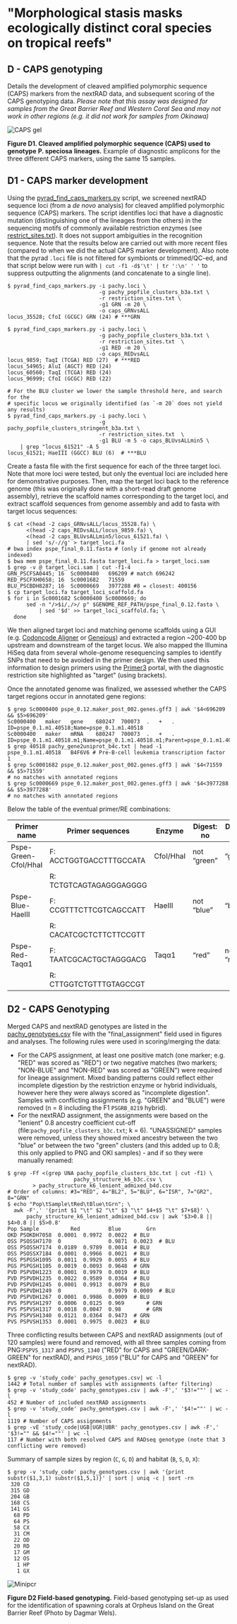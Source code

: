 # "Morphological stasis masks ecologically distinct coral species on tropical reefs"

## D - CAPS genotyping

Details the development of cleaved amplified polymorphic sequence (CAPS) markers from the nextRAD data, and subsequent scoring of the CAPS genotyping data. *Please note that this assay was designed for samples from the Great Barrier Reef and Western Coral Sea and may not work in other regions (e.g. it did not work for samples from Okinawa)*

![CAPS gel](figure_caps_gel.png)

**Figure D1. Cleaved amplified polymorphic sequence (CAPS) used to genotype** **P. speciosa** **lineages.**  Example of diagnostic amplicons for the three different CAPS markers, using the same 15 samples. 

## D1 - CAPS marker development

Using the [pyrad_find_caps_markers.py](https://github.com/pimbongaerts/radseq/blob/master/pyrad_find_caps_markers.py) script, we screened nextRAD sequence loci (from a *de novo* analysis) for cleaved amplified polymorphic sequence (CAPS) markers. The script identifies loci that have a diagnostic mutation (distinguishing one of the lineages from the others) in the sequencing motifs of commonly available restriction enzymes (see [restrict_sites.txt](restrict_sites.txt)). It does not support ambiguities in the recognition sequence. Note that the results below are carried out with more recent files (compared to when we did the actual CAPS marker development). Also note that the pyrad `.loci` file is not filtered for symbionts or trimmed/QC-ed, and that script below were run with `| cut -f1 -d$'\t' | tr ':\n' ' '` to suppress outputting the alignments (and concatenate to a single line).

```shell
$ pyrad_find_caps_markers.py -i pachy.loci \
                             -g pachy_popfile_clusters_b3a.txt \
                             -r restriction_sites.txt \
                             -g1 GRN -m 20 \
                             -o caps_GRNvsALL
locus_35528; CfoI (GCGC) GRN (24) # ***GRN

$ pyrad_find_caps_markers.py -i pachy.loci \
                             -g pachy_popfile_clusters_b3a.txt \
                             -r restriction_sites.txt  \
                             -g1 RED -m 20 \
                             -o caps_REDvsALL
locus_9859; TaqI (TCGA) RED (27)  # ***RED
locus_54965; AluI (AGCT) RED (24)
locus_60560; TaqI (TCGA) RED (24)
locus_96999; CfoI (GCGC) RED (22)

# For the BLU cluster we lower the sample threshold here, and search for the 
# specific locus we originally identified (as `-m 20` does not yield any results)
$ pyrad_find_caps_markers.py -i pachy.loci \
                             -g pachy_popfile_clusters_stringent_b3a.txt \
                             -r restriction_sites.txt  \
                             -g1 BLU -m 5 -o caps_BLUvsALLmin5 \
    | grep "locus_61521" -A 5
locus_61521; HaeIII (GGCC) BLU (6)  # ***BLU
```

Create a fasta file with the first sequence for each of the three target loci. Note that more loci were tested, but only the eventual loci are included here for demonstrative purposes. Then, map the target loci back to the reference genome (this was originally done with a short-read draft genome assembly), retrieve the scaffold names corresponding to the target loci, and extract scaffold sequences from genome assembly and add to fasta with target locus sequences:

```shell
$ cat <(head -2 caps_GRNvsALL/locus_35528.fa) \
      <(head -2 caps_REDvsALL/locus_9859.fa) \
      <(head -2 caps_BLUvsALLmin5/locus_61521.fa) \
      | sed 's/-//g' > target_loci.fa
# bwa index pspe_final_0.11.fasta # (only if genome not already indexed)
$ bwa mem pspe_final_0.11.fasta target_loci.fa > target_loci.sam
$ grep -v @ target_loci.sam | cut -f1-4
GRN_PSCFSA0445;	16	Sc0000400	696209 # match 696242
RED_PSCFXH0658;	16	Sc0001682	71559
BLU_PSCBDH8287;	16	Sc0000669	3977288 #8 = closest: 400156
$ cp target_loci.fa target_loci_scaffold.fa
$ for i in Sc0001682 Sc0000400 Sc0000669; do 
      sed -n "/>$i/,/>/ p" $GENOME_REF_PATH/pspe_final_0.12.fasta \
          | sed '$d' >> target_loci_scaffold.fa; \
  done
```

We then aligned target loci and matching genome scaffolds using a GUI (e.g. [Codoncode Aligner](https://codoncode.org/) or [Geneious](https://www.geneious.com/)) and extracted a region ~200-400 bp upstream and downstream of the target locus. We also mapped the Illumina HiSeq data from several whole-genome resequencing samples to identify SNPs that need to be avoided in the primer design. We then used this information to design primers using the [Primer3](http://primer3.ut.ee) portal, with the diagnostic restriction site highlighted as "target" (using brackets).

Once the annotated genome was finalized, we assessed whether the CAPS target regions occur in annotated gene regions:

```shell
$ grep Sc0000400 pspe_0.12.maker_post_002.genes.gff3 | awk '$4<696209 && $5>696209'
Sc0000400	maker	gene	680247	700073	.	+	.	ID=pspe_0.1.m1.40518;Name=pspe_0.1.m1.40518
Sc0000400	maker	mRNA	680247	700073	.	+	.	ID=pspe_0.1.m1.40518.m1;Name=pspe_0.1.m1.40518.m1;Parent=pspe_0.1.m1.40518
$ grep 40518 pachy_gene2uniprot_b4c.txt | head -1
pspe_0.1.m1.40518	B4F6V6 # Pre-B-cell leukemia transcription factor 1
$ grep Sc0001682 pspe_0.12.maker_post_002.genes.gff3 | awk '$4<71559 && $5>71559'
# no matches with annotated regions
$ grep Sc0000669 pspe_0.12.maker_post_002.genes.gff3 | awk '$4<3977288 && $5>3977288'
# no matches with annotated regions
```

Below the table of the eventual primer/RE combinations:

| Primer name          | Primer sequences         | Enzyme    | Digest: no  | Digest: yes |
| -------------------- | ------------------------ | --------- | ----------- | ----------- |
| Pspe-Green-CfoI/HhaI | F: ACCTGGTGACCTTTGCCATA  | CfoI/HhaI | not “green” | “green”     |
|                      | R: TCTGTCAGTAGAGGGAGGGG  |           |             |             |
| Pspe-Blue-HaeIII     | F:  CCGTTTCTTCGTCAGCCATT | HaeIII    | not “blue”  | “blue”      |
|                      | R: CACATCGCTCTTCTTCCGTT  |           |             |             |
| Pspe-Red-Taqα1       | F: TAATCGCACTGCTAGGGACG  | Taqα1     | “red”       | not “red"   |
|                      | R: CTTGGTCTGTTTGTAGCCGT  |           |             |             |

## D2 - CAPS Genotyping

Merged CAPS and nextRAD genotypes are listed in the [pachy_genotypes.csv](pachy_genotypes.csv) file with the "final_assignment" field used in figures and analyses. The following rules were used in scoring/merging the data:

* For the CAPS assignment, at least one positive match (one marker; e.g. "RED" was scored as "RED") or two negative matches (two markers; "NON-BLUE" and "NON-RED" was scored as "GREEN") were required for lineage assignment. Mixed banding patterns could reflect either incomplete digestion  by the restriction enzyme or hybrid individuals, however here they were always scored as "incomplete digestion". Samples with conflicting assignments (e.g. "GREEN" and "BLUE") were removed (n = 8 including the F1 `PSGRB_8219` hybrid).
* For the nextRAD assignment, the assignments were based on the "lenient" 0.8 ancestry coefficient cut-off (file:`pachy_popfile_clusters_b3c.txt`; k = 6). "UNASSIGNED" samples were removed, unless they showed mixed ancestry between the two "blue" or between the two "green" clusters (and this added up to 0.8; this only applied to PNG and OKI samples) - and if so they were manually renamed:

```shell
$ grep -Ff <(grep UNA pachy_popfile_clusters_b3c.txt | cut -f1) \
					 pachy_structure_k6_b3c.csv \
		> pachy_structure_k6_lenient_admixed_b4d.csv
# Order of columns: #3="RED", 4="BL2", 5="BLU", 6="ISR", 7="GR2", 8="GRN"
$ echo "Pop\tSample\tRed\tBlue\tGrn"; \
  awk -F',' '{print $1 "\t" $2 "\t" $3 "\t" $4+$5 "\t" $7+$8}' \
      pachy_structure_k6_lenient_admixed_b4d.csv | awk '$3>0.8 || $4>0.8 || $5>0.8'
Pop	Sample			Red			Blue		Grn
OKD	PSOKDH7058	0.0001	0.9972	0.0022	# BLU
OSS	PSOSSH7170	0				0.9871	0.0023	# BLU
OSS	PSOSSH7174	0.0189	0.9789	0.0014	# BLU
OSS	PSOSSX7184	0.0001	0.9966	0.0021	# BLU
PGS	PSPGSH1095	0.0011	0.9929	0.0055	# BLU
PGS	PSPGSH1105	0.0019	0.0093	0.9648	# GRN
PVD	PSPVDH1223	0.0001	0.9979	0.0019	# BLU
PVD	PSPVDH1235	0.0022	0.9589	0.0364	# BLU
PVD	PSPVDH1245	0.0001	0.9913	0.0079	# BLU
PVD	PSPVDH1249	0				0.9979	0.0009	# BLU
PVD	PSPVDH1267	0.0001	0.9986	0.0009	# BLU
PVS	PSPVSH1297	0.0006	0.0125	0.969		# GRN
PVS	PSPVSH1317	0.0018	0.0047	0.98		# GRN
PVS	PSPVSH1340	0.0121	0.0364	0.9473	# GRN
PVS	PSPVSH1353	0.0001	0.9975	0.0023	# BLU
```

Three conflicting results  between CAPS and nextRAD assignments (out of 120 samples) were found and removed, with all three samples coming from PNG:`PSPVS_1317` and `PSPVS_1340` ("RED" for CAPS and "GREEN/DARK-GREEN" for nextRAD), and `PSPGS_1059` ("BLU" for CAPS and "GREEN" for nextRAD).

```shell
$ grep -v 'study_code' pachy_genotypes.csv| wc -l
1442 # Total number of samples with assignments (after filtering)
$ grep -v 'study_code' pachy_genotypes.csv | awk -F',' '$3!=""' | wc -l
452 # Number of included nextRAD assignments
$ grep -v 'study_code' pachy_genotypes.csv | awk -F',' '$4!=""' | wc -l
1119 # Number of CAPS assignments
$ grep -vE 'study_code|UGB|UGR|UBR' pachy_genotypes.csv | awk -F',' '$3!="" && $4!=""' | wc -l
117 # Number with both resolved CAPS and RADseq genotype (note that 3 conflicting were removed)
```

Summary of sample sizes by region (`C`, `G`, `D`) and habitat (`B`, `S`, `D`, `X`):

```shell
$ grep -v 'study_code' pachy_genotypes.csv | awk '{print substr($1,3,1) substr($1,5,1)}' | sort | uniq -c | sort -rn
 320 CD
 315 GD
 204 GB
 168 CS
 141 GS
  68 PD
  64 PS
  58 CX
  31 CM
  22 OD
  20 RD
  17 GM
  12 OS
   1 HP
   1 GX
```

![Minipcr](figure_minipcr.png)

**Figure D2 Field-based genotyping.**  Field-based genotyping set-up as used for the identification of spawning corals at Orpheus Island on the Great Barrier Reef (Photo by Dagmar Wels).